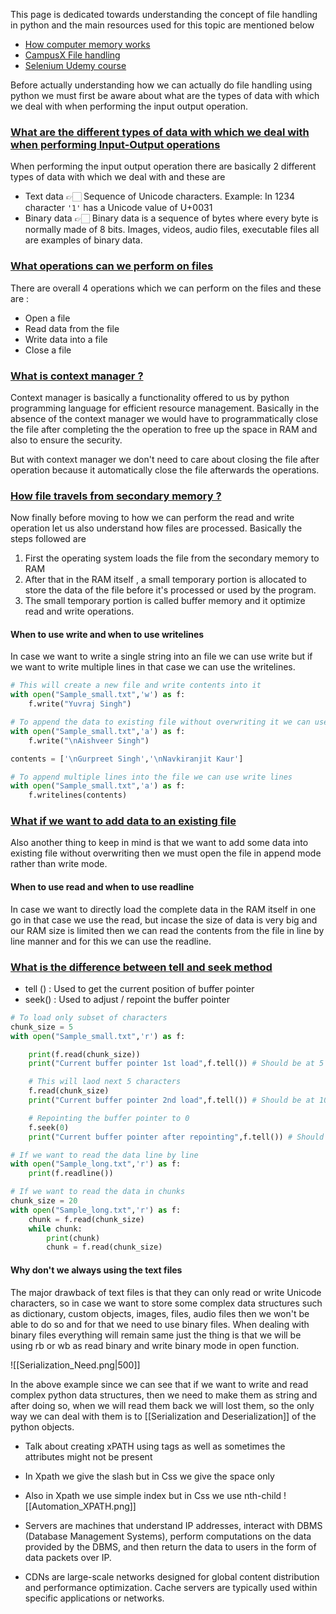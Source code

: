 This  page is dedicated towards understanding the concept of file handling in python and the main resources used for this topic are mentioned below

- [How computer memory works](https://www.youtube.com/watch?v=p3q5zWCw8J4)
- [CampusX File handling](https://www.youtube.com/watch?v=o-TAYRMQzIQ)
- [Selenium Udemy course](https://www.youtube.com/watch?v=o-TAYRMQzIQ)


Before actually understanding how we can actually do file handling using python we must first be aware about what are the types of data with which we deal with when performing the input output operation.

### [What are the different types of data with which we deal with when performing Input-Output operations](#)

When performing the input output operation there are basically 2 different types of data with which we deal with and these are 

- Text data 👉🏻 Sequence of Unicode characters. Example: In 1234 character `'1'` has a Unicode value of U+0031
- Binary data 👉🏻 Binary data is a sequence of bytes where every byte is normally made of 8 bits. Images, videos, audio files, executable files all are examples of binary data.

### [What operations can we perform on files](#)

There are overall 4 operations which we can perform on the files and these are : 

- Open a file
- Read data from the file
- Write data into a file
- Close a file

### [What is context manager ?](#) 

Context manager is basically a functionality offered to us by python programming language for efficient resource management. Basically in the absence of the context manager we would have to programmatically close the file after completing the the operation to free up the space in RAM and also to ensure the security.

But with context manager we don't need to care about closing the file after operation because it automatically close the file afterwards the operations.


### [How file travels from secondary memory ?](#) 

Now finally before moving to how we can perform the read and write operation let us also understand how files are processed. Basically the steps followed are 

1. First the operating system loads the file from the secondary memory to RAM
2. After that in the RAM itself , a small temporary portion is allocated to store the data of the file before it's processed or used by the program.
3. The small temporary portion is called buffer memory and it optimize read and write operations.


#### When to use write and when to use writelines

In case we want to write a single string into an file we can use write but if we want to write multiple lines in that case we can use the writelines.

```python
# This will create a new file and write contents into it
with open("Sample_small.txt",'w') as f:
    f.write("Yuvraj Singh")

# To append the data to existing file without overwriting it we can use append mode
with open("Sample_small.txt",'a') as f:
    f.write("\nAishveer Singh")

contents = ['\nGurpreet Singh','\nNavkiranjit Kaur']

# To append multiple lines into the file we can use write lines
with open("Sample_small.txt",'a') as f:
    f.writelines(contents)
```

### [What if we want to add data to an existing file ](#)

Also another thing to keep in mind is that we want to add some data into existing file without overwriting then we must open the file in append mode rather than write mode.
#### When to use read and when to use readline

In case we want to directly load the complete data in the RAM itself in one go in that case we use the read, but incase the size of data is very big and our RAM size is limited then we can read the contents from the file in line by line manner and for this we can use the readline. 


### [What is the difference between tell and seek method](#)

- tell () : Used to get the current position of buffer pointer
- seek() : Used to adjust / repoint the buffer pointer

```python
# To load only subset of characters
chunk_size = 5
with open("Sample_small.txt",'r') as f:

    print(f.read(chunk_size))
    print("Current buffer pointer 1st load",f.tell()) # Should be at 5

    # This will laod next 5 characters
    f.read(chunk_size)
    print("Current buffer pointer 2nd load",f.tell()) # Should be at 10

    # Repointing the buffer pointer to 0
    f.seek(0)
    print("Current buffer pointer after repointing",f.tell()) # Should be at 0
```

```python
# If we want to read the data line by line
with open("Sample_long.txt",'r') as f:
    print(f.readline())

# If we want to read the data in chunks
chunk_size = 20
with open("Sample_long.txt",'r') as f:
    chunk = f.read(chunk_size)
    while chunk:
        print(chunk)
        chunk = f.read(chunk_size)
```


#### Why don't we always using the text files

The major drawback of text files is that they can only read or write Unicode characters, so in case we want to store some complex data structures such as dictionary, custom objects, images, files, audio files then we won't be able to do so and for that we need to use binary files. When dealing with binary files everything will remain same just the thing is that we will be using rb or wb as read binary and write binary mode in open function.

![[Serialization_Need.png|500]]

In the above example since we can see that if we want to write and read complex python data structures, then we need to make them as string and after doing so, when we will read them back we will lost them, so the only way we can deal with them is to [[Serialization and Deserialization]] of  the python objects.

- Talk about creating xPATH using tags as well as sometimes the attributes might not be present
- In Xpath we give the slash but in Css we give the space only
- Also in Xpath we use simple index but in Css we use nth-child 
![[Automation_XPATH.png]]

- Servers are machines that understand IP addresses, interact with DBMS (Database Management Systems), perform computations on the data provided by the DBMS, and then return the data to users in the form of data packets over IP.

- CDNs are large-scale networks designed for global content distribution and performance optimization. Cache servers are typically used within specific applications or networks.